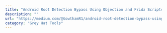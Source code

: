 ```yaml
---
title: "Android Root Detection Bypass Using Objection and Frida Scripts"
description: ""
url: "https://medium.com/@GowthamR1/android-root-detection-bypass-using-objection-and-frida-scripts-d681d30659a7"
category: "Grey Hat Tools"
---
```

